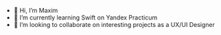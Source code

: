 - 👋 Hi, I’m Maxim
- 🌱 I’m currently learning Swift on Yandex Practicum
- 💞️ I’m looking to collaborate on interesting projects as a UX/UI Designer

<!---
maxim-papier/maxim-papier is a ✨ special ✨ repository because its `README.md` (this file) appears on your GitHub profile.
You can click the Preview link to take a look at your changes.
--->
